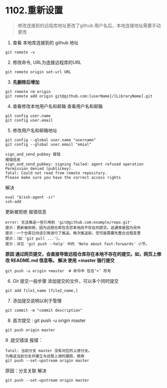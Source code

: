 # 1102.重新设置
> 修改连接到的远程库地址更改了github 用户名后，本地连接地址需要手动更改
 1. 查看 本地库连接到的 github 地址
```
git remote -v
```
2. 修改命令, URL为连接远程库的URL
```
git remote origin set-url URL
```
3. **先删除后增加**
 ```
git remote rm origin 
git remote add origin git@github.com:[userName]/[LibraryName].git
```
4. 查看修改本地用户名和邮箱
查看用户名和邮箱
```
git config user.name
git config user.email
```
5. 修改用户名和邮箱地址
```
git config --global user.name "username"
git config --global user.email "emial"
```
 ```
sign_and_send_pubkey 报错
报错信息
sign_and_send_pubkey: signing failed: agent refused operation
Permission denied (publickey).
fatal: Could not read from remote repository.
Please make sure you have the correct access rights
```
解决
```
eval "$(ssh-agent -s)"
ssh-add
```
更新被拒绝
报错信息
```
error: 无法推送一些引用到 'git@github.com:example/repo.git'
提示：更新被拒绝，因为远程仓库包含您本地尚不存在的提交。这通常是因为另外
提示：一个仓库已向该引用进行了推送。再次推送前，您可能需要先整合远程变更
提示：（如 'git pull ...'）。
提示：详见 'git push --help' 中的 'Note about fast-forwards' 小节。
```
**原因
通过网页提交，会直接导致远程仓库存在本地不存在的提交。如，网页上修改 README.md 信息等。
解决
使用 +master 强行提交**
```
git push -u origin +master  # 命令中 包含‘+’ 符号
```
6. Git 提交一般步骤
添加提交的文件，可以多个同时提交
```
git add file1_name [file2_name,]
```
7. 添加提交说明以利于管理
```
git commit -m "commit description"
```
8. 首次提交 : git push -u origin master
```
git push origin master
```
9 .提交错误
报错：
```
fatal: 当前分支 master 没有对应的上游分支。
为推送当前分支并建立与远程上游的跟踪，使用
git push --set-upstream origin master
```
原因：分支关联
解决
```
git push --set-upstream origin master
```